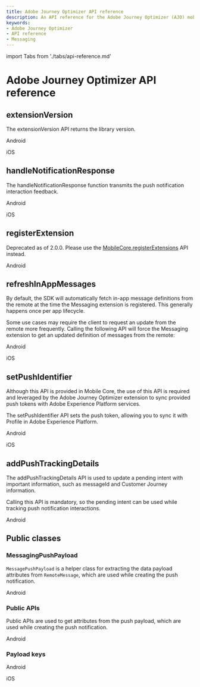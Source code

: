 ```yaml
---
title: Adobe Journey Optimizer API reference
description: An API reference for the Adobe Journey Optimizer (AJO) mobile extension.
keywords:
- Adobe Journey Optimizer
- API reference
- Messaging
---
```


import Tabs from './tabs/api-reference.md'

# Adobe Journey Optimizer API reference

## extensionVersion

The extensionVersion API returns the library version.

<TabsBlock orientation="horizontal" slots="heading, content" repeat="2"/>

Android

<Tabs query="platform=android&api=extension-version"/>

iOS

<Tabs query="platform=ios&api=extension-version"/>

## handleNotificationResponse

The handleNotificationResponse function transmits the push notification interaction feedback.

<TabsBlock orientation="horizontal" slots="heading, content" repeat="2"/>

Android

<Tabs query="platform=android&api=handle-notification-response"/>

iOS

<Tabs query="platform=ios&api=handle-notification-response"/>

## registerExtension

<InlineAlert variant="warning" slots="text"/>

Deprecated as of 2.0.0. Please use the [MobileCore.registerExtensions](../../base-extensions/mobile-core/api-reference.md#registerextensions) API instead.

<TabsBlock orientation="horizontal" slots="heading, content" repeat="1"/>

Android

<Tabs query="platform=android&api=register-extension"/>

## refreshInAppMessages

<InlineAlert variant="info" slots="text"/>

By default, the SDK will automatically fetch in-app message definitions from the remote at the time the Messaging extension is registered. This generally happens once per app lifecycle.

Some use cases may require the client to request an update from the remote more frequently. Calling the following API will force the Messaging extension to get an updated definition of messages from the remote:

<TabsBlock orientation="horizontal" slots="heading, content" repeat="2"/>

Android

<Tabs query="platform=android&api=refresh"/>

iOS

<Tabs query="platform=ios&api=refresh"/>

## setPushIdentifier

<InlineAlert variant="info" slots="text"/>

Although this API is provided in Mobile Core, the use of this API is required and leveraged by the Adobe Journey Optimizer extension to sync provided push tokens with Adobe Experience Platform services.

The setPushIdentifier API sets the push token, allowing you to sync it with Profile in Adobe Experience Platform.

<TabsBlock orientation="horizontal" slots="heading, content" repeat="2"/>

Android

<Tabs query="platform=android&api=set-push-identifier"/>

iOS

<Tabs query="platform=ios&api=set-push-identifier"/>

## addPushTrackingDetails

The addPushTrackingDetails API is used to update a pending intent with important information, such as messageId and Customer Journey information.

<InlineAlert variant="help" slots="text"/>

Calling this API is mandatory, so the pending intent can be used while tracking push notification interactions.

<TabsBlock orientation="horizontal" slots="heading, content" repeat="1"/>

Android

<Tabs query="platform=android&api=add-push-tracking-details"/>

## Public classes

### MessagingPushPayload

`MessagePushPayload` is a helper class for extracting the data payload attributes from `RemoteMessage`, which are used while creating the push notification.

<TabsBlock orientation="horizontal" slots="heading, content" repeat="1"/>

Android

<Tabs query="platform=android&api=messaging-push-payload"/>

### Public APIs

Public APIs are used to get attributes from the push payload, which are used while creating the push notification.

<TabsBlock orientation="horizontal" slots="heading, content" repeat="1"/>

Android

<Tabs query="platform=android&api=public-apis"/>

### Payload keys

<TabsBlock orientation="horizontal" slots="heading, content" repeat="2"/>

Android

<Tabs query="platform=android&api=payload-keys"/>

iOS

<Tabs query="platform=ios&api=payload-keys"/>
